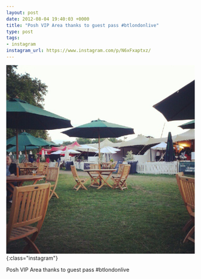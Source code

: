 ```yaml
---
layout: post
date: 2012-08-04 19:40:03 +0000
title: "Posh VIP Area thanks to guest pass #btlondonlive"
type: post
tags:
- instagram
instagram_url: https://www.instagram.com/p/N6xFxaptxz/
---
```


![Instagram - N6xFxaptxz](/assets/N6xFxaptxz.jpg){:class="instagram"}

Posh VIP Area thanks to guest pass #btlondonlive
